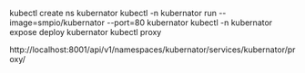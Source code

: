 kubectl create ns kubernator
kubectl -n kubernator run --image=smpio/kubernator --port=80 kubernator
kubectl -n kubernator expose deploy kubernator
kubectl proxy


http://localhost:8001/api/v1/namespaces/kubernator/services/kubernator/proxy/